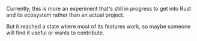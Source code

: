 Currently, this is more an experiment that's still in progress to get into Rust and its ecosystem rather than an actual project.

But it reached a state where most of its features work, so maybe someone will find it useful or wants to contribute.